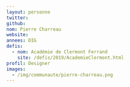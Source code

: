 ```yaml
---
layout: personne
twitter:
github:
nom: Pierre Charreau
website:
annees: DIG
defis:
  - nom: Académie de Clermont Ferrand
    site: /defis/2019/AcademieClermont.html
profil: Designer
images:
  - /img/communaute/pierre-charreau.png
---
```

